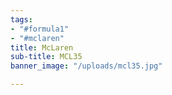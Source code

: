 ```yaml
---
tags:
- "#formula1"
- "#mclaren"
title: McLaren
sub-title: MCL35
banner_image: "/uploads/mcl35.jpg"

---
```

